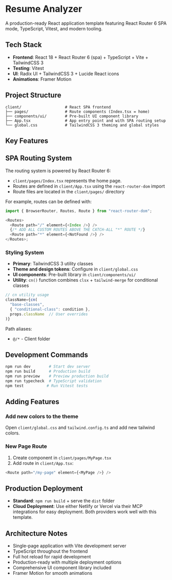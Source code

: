 # Resume Analyzer

A production-ready React application template featuring React Router 6 SPA mode, TypeScript, Vitest, and modern tooling.

## Tech Stack

- **Frontend**: React 18 + React Router 6 (spa) + TypeScript + Vite + TailwindCSS 3
- **Testing**: Vitest
- **UI**: Radix UI + TailwindCSS 3 + Lucide React icons
- **Animations**: Framer Motion

## Project Structure

```
client/                   # React SPA frontend
├── pages/                # Route components (Index.tsx = home)
├── components/ui/        # Pre-built UI component library
├── App.tsx               # App entry point and with SPA routing setup
└── global.css            # TailwindCSS 3 theming and global styles
```

## Key Features

## SPA Routing System

The routing system is powered by React Router 6:

- `client/pages/Index.tsx` represents the home page.
- Routes are defined in `client/App.tsx` using the `react-router-dom` import
- Route files are located in the `client/pages/` directory

For example, routes can be defined with:

```typescript
import { BrowserRouter, Routes, Route } from "react-router-dom";

<Routes>
  <Route path="/" element={<Index />} />
  {/* ADD ALL CUSTOM ROUTES ABOVE THE CATCH-ALL "*" ROUTE */}
  <Route path="*" element={<NotFound />} />
</Routes>;
```

### Styling System

- **Primary**: TailwindCSS 3 utility classes
- **Theme and design tokens**: Configure in `client/global.css`
- **UI components**: Pre-built library in `client/components/ui/`
- **Utility**: `cn()` function combines `clsx` + `tailwind-merge` for conditional classes

```typescript
// cn utility usage
className={cn(
  "base-classes",
  { "conditional-class": condition },
  props.className  // User overrides
)}
```

Path aliases:

- `@/*` - Client folder

## Development Commands

```bash
npm run dev        # Start dev server
npm run build      # Production build
npm run preview    # Preview production build
npm run typecheck  # TypeScript validation
npm test          # Run Vitest tests
```

## Adding Features

### Add new colors to the theme

Open `client/global.css` and `tailwind.config.ts` and add new tailwind colors.

### New Page Route

1. Create component in `client/pages/MyPage.tsx`
2. Add route in `client/App.tsx`:

```typescript
<Route path="/my-page" element={<MyPage />} />
```

## Production Deployment

- **Standard**: `npm run build` + serve the `dist` folder
- **Cloud Deployment**: Use either Netlify or Vercel via their MCP integrations for easy deployment. Both providers work well with this template.

## Architecture Notes

- Single-page application with Vite development server
- TypeScript throughout the frontend
- Full hot reload for rapid development
- Production-ready with multiple deployment options
- Comprehensive UI component library included
- Framer Motion for smooth animations
